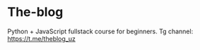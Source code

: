 # The-blog
Python + JavaScript fullstack course for beginners. 
Tg channel: https://t.me/theblog_uz
